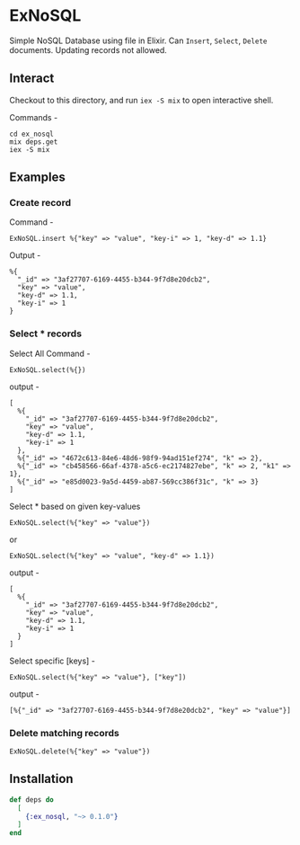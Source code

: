# ExNoSQL
Simple NoSQL Database using file in Elixir.
Can `Insert`, `Select`, `Delete` documents.
Updating records not allowed.

## Interact
Checkout to this directory, and run `iex -S mix` to open interactive shell.

Commands - 

```
cd ex_nosql
mix deps.get
iex -S mix
```

## Examples

### Create record
Command - 
```
ExNoSQL.insert %{"key" => "value", "key-i" => 1, "key-d" => 1.1}
```
Output -
```
%{
  "_id" => "3af27707-6169-4455-b344-9f7d8e20dcb2",
  "key" => "value",
  "key-d" => 1.1,
  "key-i" => 1
}
```

### Select * records
Select All Command - 
```
ExNoSQL.select(%{})
```
output - 
```
[
  %{
    "_id" => "3af27707-6169-4455-b344-9f7d8e20dcb2",
    "key" => "value",
    "key-d" => 1.1,
    "key-i" => 1
  },
  %{"_id" => "4672c613-84e6-48d6-98f9-94ad151ef274", "k" => 2},
  %{"_id" => "cb458566-66af-4378-a5c6-ec2174827ebe", "k" => 2, "k1" => 1},
  %{"_id" => "e85d0023-9a5d-4459-ab87-569cc386f31c", "k" => 3}
]
```

Select * based on given key-values
```
ExNoSQL.select(%{"key" => "value"})
```
or
```
ExNoSQL.select(%{"key" => "value", "key-d" => 1.1})
```

output - 
```
[
  %{
    "_id" => "3af27707-6169-4455-b344-9f7d8e20dcb2",
    "key" => "value",
    "key-d" => 1.1,
    "key-i" => 1
  }
]
```

Select specific [keys] -
```
ExNoSQL.select(%{"key" => "value"}, ["key"])
```
output - 
```
[%{"_id" => "3af27707-6169-4455-b344-9f7d8e20dcb2", "key" => "value"}]
```

### Delete matching records
```
ExNoSQL.delete(%{"key" => "value"})
```

## Installation

```elixir
def deps do
  [
    {:ex_nosql, "~> 0.1.0"}
  ]
end
```
